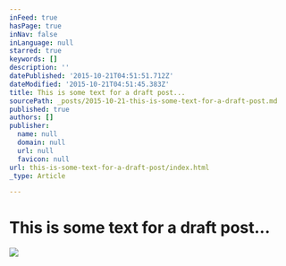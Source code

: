 ```yaml
---
inFeed: true
hasPage: true
inNav: false
inLanguage: null
starred: true
keywords: []
description: ''
datePublished: '2015-10-21T04:51:51.712Z'
dateModified: '2015-10-21T04:51:45.383Z'
title: This is some text for a draft post...
sourcePath: _posts/2015-10-21-this-is-some-text-for-a-draft-post.md
published: true
authors: []
publisher:
  name: null
  domain: null
  url: null
  favicon: null
url: this-is-some-text-for-a-draft-post/index.html
_type: Article

---
```

# This is some text for a draft post...
![](https://the-grid-user-content.s3-us-west-2.amazonaws.com/3ce53e3a-d472-4ba2-9c3e-51238d075e91.jpg)